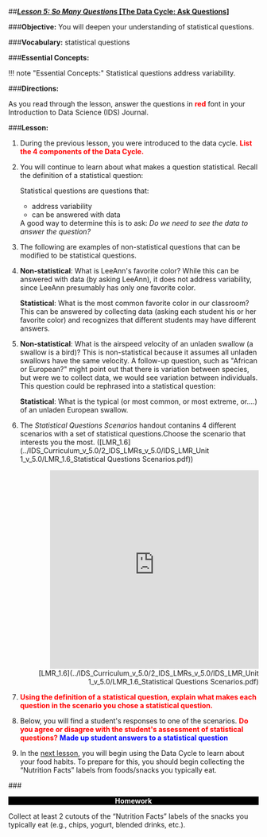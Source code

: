 ##***<u>Lesson 5: So Many Questions* [The Data Cycle: Ask Questions]</u>**

###**Objective:**
You will deepen your understanding of statistical questions.

###**Vocabulary:**
statistical questions

###**Essential Concepts:**

!!! note "Essential Concepts:"
    Statistical questions address variability.

###**Directions:** 

As you read through the lesson, answer the questions in <strong style="color: red;">red</strong> font in your Introduction to Data Science (IDS) Journal.

###**Lesson:**
1. During the previous lesson, you were introduced to the data cycle. <strong style="color: red;">List the 4 components of the Data Cycle.</strong>

2. You will continue to learn about what makes a question statistical. Recall the definition of a statistical question: 

    Statistical questions are questions that:<ul><li>address
    variability</li> <li>can be answered with data</li></ul> A good way to determine this is to ask: *Do we need to
    see the data to answer the question?*

3. The following are examples of non-statistical questions that can be modified to be statistical questions.

4. **Non-statistical**:  What is LeeAnn's favorite color?  While this can be answered with data (by asking LeeAnn), it does not address variability, since LeeAnn presumably has only one favorite color.

    **Statistical**: What is the most common favorite color in our classroom?  This can be answered by collecting data (asking each student his or her favorite color) and recognizes that different students may have different answers.

5. **Non-statistical**: What is the airspeed velocity of an unladen swallow (a swallow is a bird)?  This is non-statistical because it assumes all unladen swallows have the same velocity. A follow-up question, such as "African or European?" might point out that there is variation between species, but were we to collect data, we would see variation between individuals.  This question could be rephrased into a statistical question:

    **Statistical**: What is the typical (or most common, or most extreme, or....) of an unladen European swallow.


6. The *Statistical Questions Scenarios* handout contanins 4 different scenarios with a set of statistical questions.Choose the scenario that interests you the most. ([LMR_1.6](../IDS_Curriculum_v_5.0/2_IDS_LMRs_v_5.0/IDS_LMR_Unit 1_v_5.0/LMR_1.6_Statistical Questions Scenarios.pdf))
<div align="right"><iframe src="https://docs.google.com/viewerng/viewer?url=https://curriculum.idsucla.org/IDS_Curriculum_v_5.0_preview/2_IDS_LMRs_v_5.0/IDS_LMR_Unit 1_v_5.0/LMR_1.6_Statistical Questions Scenarios.pdf&embedded=true" style=" width:420px;height:400px;" frameborder="0"></iframe><br>[LMR_1.6](../IDS_Curriculum_v_5.0/2_IDS_LMRs_v_5.0/IDS_LMR_Unit 1_v_5.0/LMR_1.6_Statistical Questions Scenarios.pdf)</div>

7. <strong style="color: red;">Using the definition of a statistical question, explain what makes
each question in the scenario you chose a statistical question.</strong>

8. Below, you will find a student's responses to one of the scenarios. <strong style="color: red;">Do you agree or disagree with the student's assessment of statistical questions?</strong>
<strong style="color: blue;">Made up student answers to a statistical question</strong>

9. In the [next lesson](lesson6.md), you will begin using the Data Cycle to learn about your
food habits. To prepare for this, you should begin collecting the “Nutrition Facts” labels from
foods/snacks you typically eat.


###<p style="background: black; color: white; text-align: center;">**Homework**</p>
Collect at least 2 cutouts of the “Nutrition Facts” labels of the snacks you typically eat (e.g.,
chips, yogurt, blended drinks, etc.).
